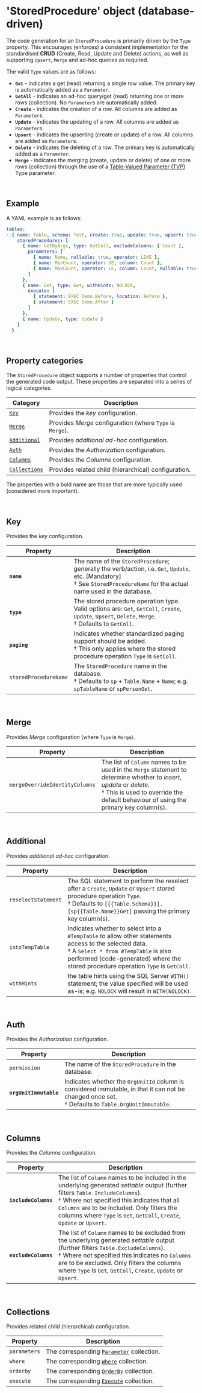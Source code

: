 # 'StoredProcedure' object (database-driven)

The code generation for an `StoredProcedure` is primarily driven by the `Type` property. This encourages (enforces) a consistent implementation for the standardised **CRUD** (Create, Read, Update and Delete) actions, as well as supporting `Upsert`, `Merge` and ad-hoc queries as required.

The valid `Type` values are as follows:

- **`Get`** - indicates a get (read) returning a single row value. The primary key is automatically added as a `Parameter`.
- **`GetAll`** - indicates an ad-hoc query/get (read) returning one or more rows (collection). No `Parameter`s are automatically added.
- **`Create`** - indicates the creation of a row. All columns are added as `Parameter`s.
- **`Update`** - indicates the updating of a row. All columns are added as `Parameter`s.
- **`Upsert`** - indicates the upserting (create or update) of a row. All columns are added as `Parameter`s.
- **`Delete`** - indicates the deleting of a row. The primary key is automatically added as a `Parameter`.
- **`Merge`** - indicates the merging (create, update or delete) of one or more rows (collection) through the use of a [Table-Valued Parameter (TVP)](https://docs.microsoft.com/en-us/dotnet/framework/data/adonet/sql/table-valued-parameters) Type parameter.

<br/>

## Example

A YAML example is as follows:
``` yaml
tables:
- { name: Table, schema: Test, create: true, update: true, upsert: true, delete: true, merge: true, udt: true, getAll: true, getAllOrderBy: [ Name Des ], excludeColumns: [ Other ], permission: TestSec,
    storedProcedures: [
      { name: GetByArgs, type: GetColl, excludeColumns: [ Count ],
        parameters: [
          { name: Name, nullable: true, operator: LIKE },
          { name: MinCount, operator: GE, column: Count },
          { name: MaxCount, operator: LE, column: Count, nullable: true }
        ]
      },
      { name: Get, type: Get, withHints: NOLOCK,
        execute: [
          { statement: EXEC Demo.Before, location: Before },
          { statement: EXEC Demo.After }
        ]
      },
      { name: Update, type: Update }
    ]
  }
```

<br/>

## Property categories
The `StoredProcedure` object supports a number of properties that control the generated code output. These properties are separated into a series of logical categories.

Category | Description
-|-
[`Key`](#Key) | Provides the _key_ configuration.
[`Merge`](#Merge) | Provides _Merge_ configuration (where `Type` is `Merge`).
[`Additional`](#Additional) | Provides _additional ad-hoc_ configuration.
[`Auth`](#Auth) | Provides the _Authorization_ configuration.
[`Columns`](#Columns) | Provides the _Columns_ configuration.
[`Collections`](#Collections) | Provides related child (hierarchical) configuration.

The properties with a bold name are those that are more typically used (considered more important).

<br/>

## Key
Provides the _key_ configuration.

Property | Description
-|-
**`name`** | The name of the `StoredProcedure`; generally the verb/action, i.e. `Get`, `Update`, etc. [Mandatory]<br/>&dagger; See `StoredProcedureName` for the actual name used in the database.
**`type`** | The stored procedure operation type. Valid options are: `Get`, `GetColl`, `Create`, `Update`, `Upsert`, `Delete`, `Merge`.<br/>&dagger; Defaults to `GetColl`.
**`paging`** | Indicates whether standardized paging support should be added.<br/>&dagger; This only applies where the stored procedure operation `Type` is `GetColl`.
`storedProcedureName` | The `StoredProcedure` name in the database.<br/>&dagger; Defaults to `sp` + `Table.Name` + `Name`; e.g. `spTableName` or `spPersonGet`.

<br/>

## Merge
Provides _Merge_ configuration (where `Type` is `Merge`).

Property | Description
-|-
`mergeOverrideIdentityColumns` | The list of `Column` names to be used in the `Merge` statement to determine whether to _insert_, _update_ or _delete_.<br/>&dagger; This is used to override the default behaviour of using the primary key column(s).

<br/>

## Additional
Provides _additional ad-hoc_ configuration.

Property | Description
-|-
`reselectStatement` | The SQL statement to perform the reselect after a `Create`, `Update` or `Upsert` stored procedure operation `Type`.<br/>&dagger; Defaults to `[{{Table.Schema}}].[sp{{Table.Name}}Get]` passing the primary key column(s).
`intoTempTable` | Indicates whether to select into a `#TempTable` to allow other statements access to the selected data.<br/>&dagger; A `Select * from #TempTable` is also performed (code-generated) where the stored procedure operation `Type` is `GetColl`.
`withHints` | the table hints using the SQL Server `WITH()` statement; the value specified will be used as-is; e.g. `NOLOCK` will result in `WITH(NOLOCK)`.

<br/>

## Auth
Provides the _Authorization_ configuration.

Property | Description
-|-
`permission` | The name of the `StoredProcedure` in the database.
**`orgUnitImmutable`** | Indicates whether the `OrgUnitId` column is considered immutable, in that it can not be changed once set.<br/>&dagger; Defaults to `Table.OrgUnitImmutable`.

<br/>

## Columns
Provides the _Columns_ configuration.

Property | Description
-|-
**`includeColumns`** | The list of `Column` names to be included in the underlying generated _settable_ output (further filters `Table.IncludeColumns`).<br/>&dagger; Where not specified this indicates that all `Columns` are to be included. Only filters the columns where `Type` is `Get`, `GetColl`, `Create`, `Update` or `Upsert`.
**`excludeColumns`** | The list of `Column` names to be excluded from the underlying generated _settable_ output (further filters `Table.ExcludeColumns`).<br/>&dagger; Where not specified this indicates no `Columns` are to be excluded. Only filters the columns where `Type` is `Get`, `GetColl`, `Create`, `Update` or `Upsert`.

<br/>

## Collections
Provides related child (hierarchical) configuration.

Property | Description
-|-
`parameters` | The corresponding [`Parameter`](Database-Parameter-Config.md) collection.
`where` | The corresponding [`Where`](Database-Where-Config.md) collection.
`orderby` | The corresponding [`OrderBy`](Database-OrderBy-Config.md) collection.
`execute` | The corresponding [`Execute`](Database-Execute-Config.md) collection.

